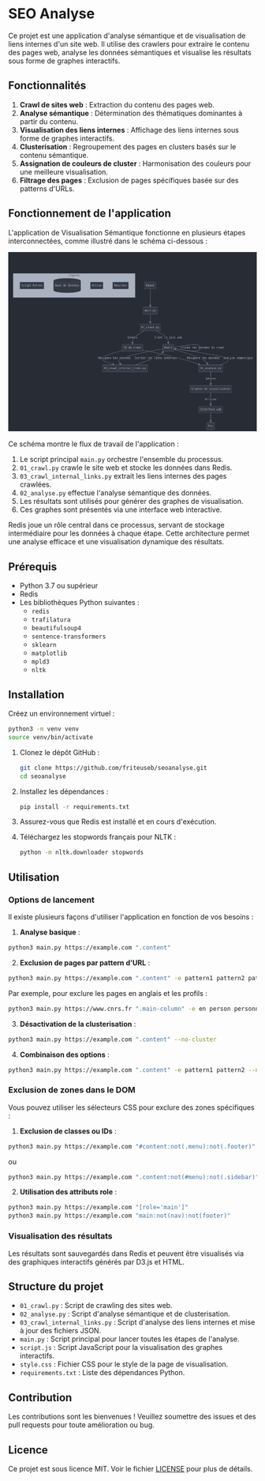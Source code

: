# SEO Analyse

Ce projet est une application d'analyse sémantique et de visualisation de liens internes d'un site web. Il utilise des crawlers pour extraire le contenu des pages web, analyse les données sémantiques et visualise les résultats sous forme de graphes interactifs.

## Fonctionnalités

1. **Crawl de sites web** : Extraction du contenu des pages web.
2. **Analyse sémantique** : Détermination des thématiques dominantes à partir du contenu.
3. **Visualisation des liens internes** : Affichage des liens internes sous forme de graphes interactifs.
4. **Clusterisation** : Regroupement des pages en clusters basés sur le contenu sémantique.
5. **Assignation de couleurs de cluster** : Harmonisation des couleurs pour une meilleure visualisation.
6. **Filtrage des pages** : Exclusion de pages spécifiques basée sur des patterns d'URLs.

## Fonctionnement de l'application

L'application de Visualisation Sémantique fonctionne en plusieurs étapes interconnectées, comme illustré dans le schéma ci-dessous :

![Schéma fonctionnel de l'application](schema_fonctionnel.png)

Ce schéma montre le flux de travail de l'application :

1. Le script principal `main.py` orchestre l'ensemble du processus.
2. `01_crawl.py` crawle le site web et stocke les données dans Redis.
3. `03_crawl_internal_links.py` extrait les liens internes des pages crawlées.
4. `02_analyse.py` effectue l'analyse sémantique des données.
5. Les résultats sont utilisés pour générer des graphes de visualisation.
6. Ces graphes sont présentés via une interface web interactive.

Redis joue un rôle central dans ce processus, servant de stockage intermédiaire pour les données à chaque étape. Cette architecture permet une analyse efficace et une visualisation dynamique des résultats.

## Prérequis

- Python 3.7 ou supérieur
- Redis
- Les bibliothèques Python suivantes :
  - `redis`
  - `trafilatura`
  - `beautifulsoup4`
  - `sentence-transformers`
  - `sklearn`
  - `matplotlib`
  - `mpld3`
  - `nltk`

## Installation

Créez un environnement virtuel : 
   ```sh
   python3 -m venv venv
   source venv/bin/activate
   ```

1. Clonez le dépôt GitHub :
   ```sh
   git clone https://github.com/friteuseb/seoanalyse.git
   cd seoanalyse
   ```

2. Installez les dépendances :
   ```sh
   pip install -r requirements.txt
   ```

3. Assurez-vous que Redis est installé et en cours d'exécution.

4. Téléchargez les stopwords français pour NLTK :
   ```sh
   python -m nltk.downloader stopwords
   ```

## Utilisation

### Options de lancement

Il existe plusieurs façons d'utiliser l'application en fonction de vos besoins :

1. **Analyse basique** :
```sh
python3 main.py https://example.com ".content"
```

2. **Exclusion de pages par pattern d'URL** :
```sh
python3 main.py https://example.com ".content" -e pattern1 pattern2 pattern3
```
Par exemple, pour exclure les pages en anglais et les profils :
```sh
python3 main.py https://www.cnrs.fr ".main-column" -e en person personne
```

3. **Désactivation de la clusterisation** :
```sh
python3 main.py https://example.com ".content" --no-cluster
```

4. **Combinaison des options** :
```sh
python3 main.py https://example.com ".content" -e pattern1 pattern2 --no-cluster
```

### Exclusion de zones dans le DOM

Vous pouvez utiliser les sélecteurs CSS pour exclure des zones spécifiques :

1. **Exclusion de classes ou IDs** :
```sh
python3 main.py https://example.com "#content:not(.menu):not(.footer)"
```
ou
```sh
python3 main.py https://example.com ".content:not(#menu):not(.sidebar)"
```

2. **Utilisation des attributs role** :
```sh
python3 main.py https://example.com "[role='main']"
python3 main.py https://example.com "main:not(nav):not(footer)"
```

### Visualisation des résultats

Les résultats sont sauvegardés dans Redis et peuvent être visualisés via des graphiques interactifs générés par D3.js et HTML.

## Structure du projet

- `01_crawl.py` : Script de crawling des sites web.
- `02_analyse.py` : Script d'analyse sémantique et de clusterisation.
- `03_crawl_internal_links.py` : Script d'analyse des liens internes et mise à jour des fichiers JSON.
- `main.py` : Script principal pour lancer toutes les étapes de l'analyse.
- `script.js` : Script JavaScript pour la visualisation des graphes interactifs.
- `style.css` : Fichier CSS pour le style de la page de visualisation.
- `requirements.txt` : Liste des dépendances Python.

## Contribution

Les contributions sont les bienvenues ! Veuillez soumettre des issues et des pull requests pour toute amélioration ou bug.

## Licence

Ce projet est sous licence MIT. Voir le fichier [LICENSE](LICENSE) pour plus de détails.